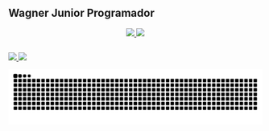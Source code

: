 ## Wagner Junior Programador
<div align="center">
  <a href="https://github.com/junior-accellog">
    <img height="150em"
      src="https://github-readme-stats.vercel.app/api?username=junior-accellog&show_icons=true&theme=dark&include_all_commits=true&count_private=true" />
    <img height="140em"
      src="https://github-readme-stats.vercel.app/api/top-langs/?username=junior-accellog&layout=compact&langs_count=7&theme=dark" />
</div>
  
##
 
<div>
  <a href="mailto:wagner.junior@accellog.com">
    <img src="https://img.shields.io/badge/-Gmail-%23333?style=for-the-badge&logo=gmail&logoColor=white"
      target="_blank">
  </a>
  <a href="https://www.linkedin.com/in/wagner-junior" target="_blank">
    <img src="https://img.shields.io/badge/-LinkedIn-%230077B5?style=for-the-badge&logo=linkedin&logoColor=white"
      target="_blank">
  </a>
  
  ![Snake animation](https://github.com/junior-accellog/junior-accellog/blob/main/.github/workflows/github-contribution-grid-snake.svg)

</div>
